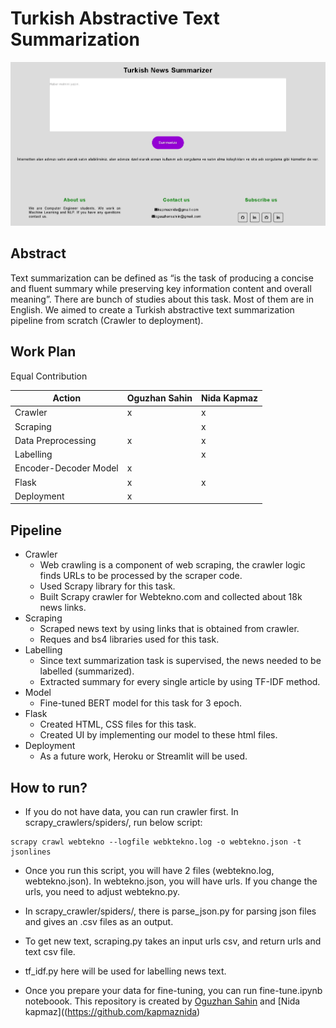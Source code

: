 # Turkish Abstractive Text Summarization
<p align="center">
  <img src="img/summarizer.jpg" />
</p>


## Abstract

Text summarization can be defined as “is the task of producing a concise and fluent summary while preserving key information content and overall meaning”. There are bunch of studies about this task. Most of them are in English. We aimed to create a Turkish abstractive text summarization pipeline from scratch (Crawler to deployment). 

## Work Plan

Equal Contribution

| Action                     | Oguzhan Sahin | Nida Kapmaz | 
|----------------------------|---------------|-------------|
| Crawler                    |       x       |      x      |
| Scraping                   |               |      x      |
| Data Preprocessing         |       x       |      x      |
| Labelling                  |               |      x      |
| Encoder-Decoder Model      |       x       |             |
| Flask                      |       x       |      x      |    
| Deployment                 |       x       |             | 


## Pipeline

- Crawler
  - Web crawling is a component of web scraping, the crawler logic finds URLs to be processed by the scraper code.
  - Used Scrapy library for this task.
  - Built Scrapy crawler for Webtekno.com and collected about 18k news links.
- Scraping
  - Scraped news text by using links that is obtained from crawler.
  - Reques and bs4 libraries used for this task.
- Labelling
   - Since text summarization task is supervised, the news needed to be labelled (summarized).
   - Extracted summary for every single article by using TF-IDF method.
- Model
  - Fine-tuned BERT model for this task for 3 epoch.
- Flask
  - Created HTML, CSS files for this task.
  - Created UI by implementing our model to these html files.
- Deployment
  - As a future work, Heroku or Streamlit will be used.

## How to run?

- If you do not have data, you can run crawler first. In scrapy_crawlers/spiders/, run below script:

```
scrapy crawl webtekno --logfile webktekno.log -o webtekno.json -t jsonlines
```
- Once you run this script, you will have 2 files (webtekno.log, webtekno.json). In webtekno.json, you will have urls. If you change the urls, you need to adjust webtekno.py.

- In scrapy_crawler/spiders/, there is parse_json.py for parsing json files and gives an .csv files as an output.

- To get new text, scraping.py takes an input urls csv, and return urls and text csv file.

- tf_idf.py here will be used for labelling news text.

- Once you prepare your data for fine-tuning, you can run fine-tune.ipynb noteboook.
This repository is created by [Oguzhan Sahin](https://github.com/oguuzhansahin) and [Nida kapmaz]((https://github.com/kapmaznida)
